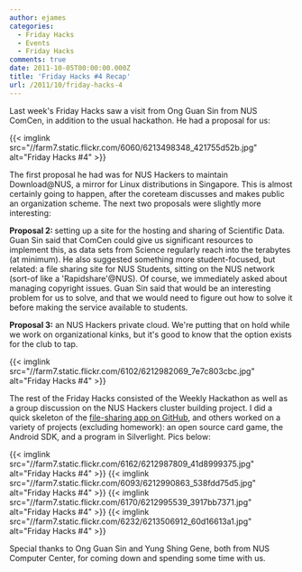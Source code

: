 ```yaml
---
author: ejames
categories:
  - Friday Hacks
  - Events
  - Friday Hacks
comments: true
date: 2011-10-05T00:00:00.000Z
title: 'Friday Hacks #4 Recap'
url: /2011/10/friday-hacks-4
---
```


Last week's Friday Hacks saw a visit from Ong Guan Sin from NUS ComCen, in addition to the usual hackathon. He had a proposal for us:

{{< imglink src="//farm7.static.flickr.com/6060/6213498348_421755d52b.jpg" alt="Friday Hacks #4" >}}

The first proposal he had was for NUS Hackers to maintain Download@NUS, a mirror for Linux distributions in Singapore. This is almost certainly going to happen, after the coreteam discusses and makes public an organization scheme. The next two proposals were slightly more interesting:

<strong>Proposal 2: </strong>setting up a site for the hosting and sharing of Scientific Data. Guan Sin said that ComCen could give us significant resources to implement this, as data sets from Science regularly reach into the terabytes (at minimum). He also suggested something more student-focused, but related: a file sharing site for NUS Students, sitting on the NUS network (sort-of like a 'Rapidshare'@NUS). Of course, we immediately asked about managing copyright issues. Guan Sin said that would be an interesting problem for us to solve, and that we would need to figure out how to solve it before making the service available to students.

<strong>Proposal 3:</strong> an NUS Hackers private cloud. We're putting that on hold while we work on organizational kinks, but it's good to know that the option exists for the club to tap.

{{< imglink src="//farm7.static.flickr.com/6102/6212982069_7e7c803cbc.jpg" alt="Friday Hacks #4" >}}

The rest of the Friday Hacks consisted of the Weekly Hackathon as well as a group discussion on the NUS Hackers cluster building project. I did a quick skeleton of the <a href="https://github.com/shadowsun7/nus-fileshare">file-sharing app on GitHub</a>, and others worked on a variety of projects (excluding homework): an open source card game, the Android SDK, and a program in Silverlight. Pics below:

{{< imglink src="//farm7.static.flickr.com/6162/6212987809_41d8999375.jpg" alt="Friday Hacks #4" >}}
{{< imglink src="//farm7.static.flickr.com/6093/6212990863_538fdd75d5.jpg" alt="Friday Hacks #4" >}}
{{< imglink src="//farm7.static.flickr.com/6170/6212995539_3917bb7371.jpg" alt="Friday Hacks #4" >}}
{{< imglink src="//farm7.static.flickr.com/6232/6213506912_60d16613a1.jpg" alt="Friday Hacks #4" >}}

Special thanks to Ong Guan Sin and Yung Shing Gene, both from NUS Computer Center, for coming down and spending some time with us.
